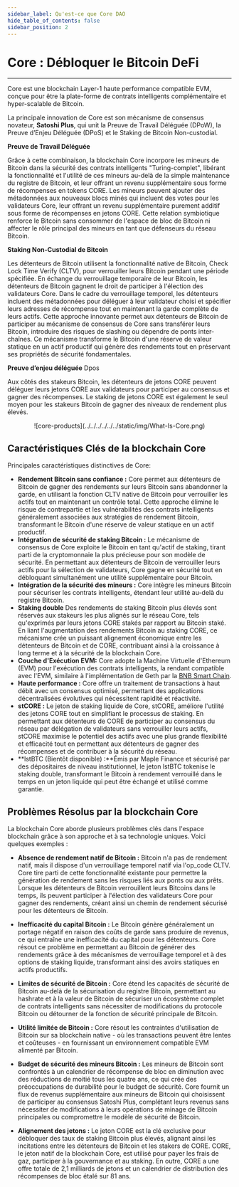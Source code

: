 ```yaml
---
sidebar_label: Qu'est-ce que Core DAO
hide_table_of_contents: false
sidebar_position: 2
---
```


# Core : Débloquer le Bitcoin DeFi

---

Core est une blockchain Layer-1 haute performance compatible EVM, conçue pour être la plate-forme de contrats intelligents complémentaire et hyper-scalable de Bitcoin.

La principale innovation de Core est son mécanisme de consensus novateur, **Satoshi Plus**, qui unit la Preuve de Travail Déléguée (DPoW), la Preuve d’Enjeu Déléguée (DPoS) et le Staking de Bitcoin Non-custodial.

**Preuve de Travail Déléguée**

Grâce à cette combinaison, la blockchain Core incorpore les mineurs de Bitcoin dans la sécurité des contrats intelligents "Turing-complet", libérant la fonctionnalité et l'utilité de ces mineurs au-delà de la simple maintenance du registre de Bitcoin, et leur offrant un revenu supplémentaire sous forme de récompenses en tokens CORE. Les mineurs peuvent ajouter des métadonnées aux nouveaux blocs minés qui incluent des votes pour les validateurs Core, leur offrant un revenu supplémentaire purement additif sous forme de récompenses en jetons CORE. Cette relation symbiotique renforce le Bitcoin sans consommer de l'espace de bloc de Bitcoin ni affecter le rôle principal des mineurs en tant que défenseurs du réseau Bitcoin.

**Staking Non-Custodial de Bitcoin**

Les détenteurs de Bitcoin utilisent la fonctionnalité native de Bitcoin, Check Lock Time Verify (CLTV), pour verrouiller leurs Bitcoin pendant une période spécifiée. En échange du verrouillage temporaire de leur Bitcoin, les détenteurs de Bitcoin gagnent le droit de participer à l'élection des validateurs Core. Dans le cadre du verrouillage temporel, les détenteurs incluent des métadonnées pour déléguer à leur validateur choisi et spécifier leurs adresses de récompense tout en maintenant la garde complète de leurs actifs. Cette approche innovante permet aux détenteurs de Bitcoin de participer au mécanisme de consensus de Core sans transférer leurs Bitcoin, introduire des risques de slashing ou dépendre de ponts inter-chaînes. Ce mécanisme transforme le Bitcoin d'une réserve de valeur statique en un actif productif qui génère des rendements tout en préservant ses propriétés de sécurité fondamentales.

**Preuve d’enjeu déléguée** Dpos

Aux côtés des stakeurs Bitcoin, les détenteurs de jetons CORE peuvent déléguer leurs jetons CORE aux validateurs pour participer au consensus et gagner des récompenses. Le staking de jetons CORE est également le seul moyen pour les stakeurs Bitcoin de gagner des niveaux de rendement plus élevés.

<p align="center">
![core-products](../../../../../../static/img/What-Is-Core.png)
</p>

## Caractéristiques Clés de la blockchain Core

Principales caractéristiques distinctives de Core:

- **Rendement Bitcoin sans confiance :** Core permet aux détenteurs de Bitcoin de gagner des rendements sur leurs Bitcoin sans abandonner la garde, en utilisant la fonction CLTV native de Bitcoin pour verrouiller les actifs tout en maintenant un contrôle total. Cette approche élimine le risque de contrepartie et les vulnérabilités des contrats intelligents généralement associées aux stratégies de rendement Bitcoin, transformant le Bitcoin d'une réserve de valeur statique en un actif productif.
- **Intégration de sécurité de staking Bitcoin :** Le mécanisme de consensus de Core exploite le Bitcoin en tant qu'actif de staking, tirant parti de la cryptomonnaie la plus précieuse pour son modèle de sécurité. En permettant aux détenteurs de Bitcoin de verrouiller leurs actifs pour la sélection de validateurs, Core gagne en sécurité tout en débloquant simultanément une utilité supplémentaire pour Bitcoin.
- **Intégration de la sécurité des mineurs :** Core intègre les mineurs Bitcoin pour sécuriser les contrats intelligents, étendant leur utilité au-delà du registre Bitcoin.
- **Staking double** Des rendements de staking Bitcoin plus élevés sont réservés aux stakeurs les plus alignés sur le réseau Core, tels qu'exprimés par leurs jetons CORE stakés par rapport au Bitcoin staké. En liant l'augmentation des rendements Bitcoin au staking CORE, ce mécanisme crée un puissant alignement économique entre les détenteurs de Bitcoin et de CORE, contribuant ainsi à la croissance à long terme et à la sécurité de la blockchain Core.
- **Couche d'Exécution EVM:** Core adopte la Machine Virtuelle d'Ethereum (EVM) pour l'exécution des contrats intelligents, la rendant compatible avec l'EVM, similaire à l'implémentation de Geth par la [BNB Smart Chain](https://github.com/bnb-chain/bsc).
- **Haute performance :** Core offre un traitement de transactions à haut débit avec un consensus optimisé, permettant des applications décentralisées évolutives qui nécessitent rapidité et réactivité.
- **stCORE :** Le jeton de staking liquide de Core, stCORE, améliore l'utilité des jetons CORE tout en simplifiant le processus de staking. En permettant aux détenteurs de CORE de participer au consensus du réseau par délégation de validateurs sans verrouiller leurs actifs, stCORE maximise le potentiel des actifs avec une plus grande flexibilité et efficacité tout en permettant aux détenteurs de gagner des récompenses et de contribuer à la sécurité du réseau.
- \*\*lstBTC (Bientôt disponible) :\*\*Émis par Maple Finance et sécurisé par des dépositaires de niveau institutionnel, le jeton lstBTC tokenise le staking double, transformant le Bitcoin à rendement verrouillé dans le temps en un jeton liquide qui peut être échangé et utilisé comme garantie.

## Problèmes Résolus par la blockchain Core

La blockchain Core aborde plusieurs problèmes clés dans l'espace blockchain grâce à son approche et à sa technologie uniques. Voici quelques exemples :

- **Absence de rendement natif de Bitcoin :** Bitcoin n'a pas de rendement natif, mais il dispose d'un verrouillage temporel natif via l'op_code CLTV. Core tire parti de cette fonctionnalité existante pour permettre la génération de rendement sans les risques liés aux ponts ou aux prêts. Lorsque les détenteurs de Bitcoin verrouillent leurs Bitcoins dans le temps, ils peuvent participer à l'élection des validateurs Core pour gagner des rendements, créant ainsi un chemin de rendement sécurisé pour les détenteurs de Bitcoin.

- **Inefficacité du capital Bitcoin :** Le Bitcoin génère généralement un portage négatif en raison des coûts de garde sans produire de revenus, ce qui entraîne une inefficacité du capital pour les détenteurs. Core résout ce problème en permettant au Bitcoin de générer des rendements grâce à des mécanismes de verrouillage temporel et à des options de staking liquide, transformant ainsi des avoirs statiques en actifs productifs.

- **Limites de sécurité de Bitcoin :** Core étend les capacités de sécurité de Bitcoin au-delà de la sécurisation du registre Bitcoin, permettant au hashrate et à la valeur de Bitcoin de sécuriser un écosystème complet de contrats intelligents sans nécessiter de modifications du protocole Bitcoin ou détourner de la fonction de sécurité principale de Bitcoin.

- **Utilité limitée de Bitcoin :** Core résout les contraintes d'utilisation de Bitcoin sur sa blockchain native - où les transactions peuvent être lentes et coûteuses - en fournissant un environnement compatible EVM alimenté par Bitcoin.

- **Budget de sécurité des mineurs Bitcoin :** Les mineurs de Bitcoin sont confrontés à un calendrier de récompense de bloc en diminution avec des réductions de moitié tous les quatre ans, ce qui crée des préoccupations de durabilité pour le budget de sécurité. Core fournit un flux de revenus supplémentaire aux mineurs de Bitcoin qui choisissent de participer au consensus Satoshi Plus, complétant leurs revenus sans nécessiter de modifications à leurs opérations de minage de Bitcoin principales ou compromettre le modèle de sécurité de Bitcoin.

- **Alignement des jetons :** Le jeton CORE est la clé exclusive pour débloquer des taux de staking Bitcoin plus élevés, alignant ainsi les incitations entre les détenteurs de Bitcoin et les stakers de CORE. CORE, le jeton natif de la blockchain Core, est utilisé pour payer les frais de gaz, participer à la gouvernance et au staking. En outre, CORE a une offre totale de 2,1 milliards de jetons et un calendrier de distribution des récompenses de bloc étalé sur 81 ans.